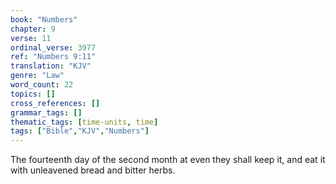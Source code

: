 ```yaml
---
book: "Numbers"
chapter: 9
verse: 11
ordinal_verse: 3977
ref: "Numbers 9:11"
translation: "KJV"
genre: "Law"
word_count: 22
topics: []
cross_references: []
grammar_tags: []
thematic_tags: [time-units, time]
tags: ["Bible","KJV","Numbers"]
---
```

The fourteenth day of the second month at even they shall keep it, and eat it with unleavened bread and bitter herbs.
